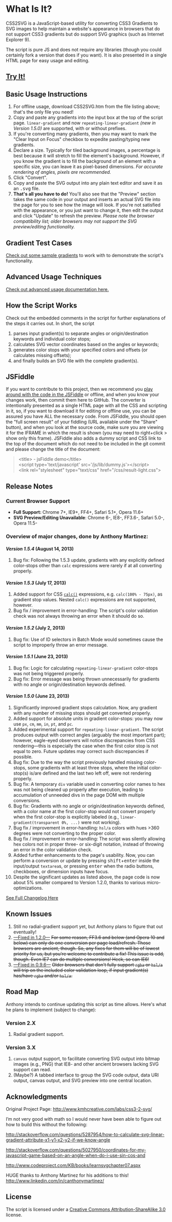 <h1>What Is It?</h1>
<p>CSS2SVG is a JavaScript-based utility for converting CSS3 Gradients to SVG images to help maintain a website's appearance in browsers that do not support CSS3 gradients but do support SVG graphics (such as Internet Explorer 9).</p>
<p>The script is pure JS and does not require any libraries (though you could certainly fork a version that does if you want). It is also presented in a single HTML page for easy usage and editing.</p>
<h2><a href="https://kmhcreative.github.io/css2svg/CSS2SVG.htm" target="_blank">Try It!</a></h2>
<h2>Basic Usage Instructions</h2>
<ol>
<li>For offline usage, download CSS2SVG.htm from the file listing above; that's the only file you need!</li>
<li>Copy and paste any gradients into the input box at the top of the script page. <code>linear-gradient</code> and now <code>repeating-linear-gradient</code> <em>(new in Version 1.5.0)</em> are supported, with or without prefixes.</li>
<li>If you're converting many gradients, then you may want to mark the "Clear Input on Focus" checkbox to expedite pasting/typing new gradients.</li>
<li>Declare a size. Typically for tiled background images, a percentage is best because it will stretch to fill the element's background. However, if you know the gradient is to fill the background of an element with a specific size, you can leave it as pixel-based dimensions. <em>For accurate rendering of angles, pixels are recommended.</em></li>
<li>Click "Convert".</li>
<li>Copy and paste the SVG output into any plain text editor and save it as an <kbd>.svg</kbd> file.</li>
<li><b>That's all you have to do!</b> You'll also see that the "Preview" section takes the same code in your output and inserts an actual SVG file into the page for you to see how the image will look. If you're not satisfied with the appearance, or you just want to change it, then edit the output and click "Update" to refresh the preview. <em>Please note the browser compatibility list; older browsers may not support the SVG preview/editing functionality.</em></li>
</ol>
<h2>Gradient Test Cases</h2>
<p><a href="https://github.com/camartinez1229/css2svg/blob/master/gradient-test-cases.md">Check out some sample gradients</a> to work with to demonstrate the script's functionality.</p>
<h2>Advanced Usage Techniques</h2>
<p><a href="https://github.com/camartinez1229/css2svg/blob/master/advanced-usage-techniques.md">Check out advanced usage documentation here.</a></p>
<h2>How the Script Works</h2>
<p>Check out the embedded comments in the script for further explanations of the steps it carries out. In short, the script</p>
<ol>
<li>parses input gradient(s) to separate angles or origin/destination keywords and individual color stops;</li>
<li>calculates SVG vector coordinates based on the angles or keywords;</li>
<li>generates color stops with your specified colors and offsets (or calculates missing offsets);</li>
<li>and finally builds an SVG file with the complete gradient(s).</li>
</ol>
<h2>JSFiddle</h2>
<p>If you want to contribute to this project, then we recommend you <a href="http://jsfiddle.net/camartinez1229/thSxh/" target="_blank">play around with the code in the JSFiddle</a> or offline, and when you know your changes work, then commit them here to GitHub. The converter is intentionally presented as a single HTML page with all the CSS and scripting in it, so, if you want to download it for editing or offline use, you can be assured you have ALL the necessary code. From JSFiddle, you should open the "full screen result" of your fiddling (URL available under the "Share" button), and when you look at the source code, make sure you are viewing it for the IFRAME in which the result is shown (you may need to right+click > show only this frame). JSFiddle also adds a dummy script and CSS link to the top of the document which 
do not need to be included in the git commit and please change the title of the document:</p>
<blockquote>
 <p>&lt;title&gt; - jsFiddle demo&lt;/title&gt;<br/> 
  &lt;script type='text/javascript' src='/js/lib/dummy.js'&gt;&lt;/script&gt;<br/> 
  &lt;link rel="stylesheet" type="text/css" href="/css/result-light.css"&gt;</p>
</blockquote>
<h2>Release Notes</h2>
<h3>Current Browser Support</h3>
<ul>
<li><b>Full Support: </b> Chrome 7+, IE9+, FF4+, Safari 5.1+, Opera 11.6+</li>
<li><b>SVG Preview/Editing Unavailable</b>: Chrome 6-, IE8-, FF3.6-, Safari 5.0-, Opera 11.5-</li>
</ul>
<h3>Overview of major changes, done by Anthony Martinez:</h3>
<h4><i>Version 1.5.4</i> (August 14, 2013)</h4>
<ol>
<li>Bug fix: Following the 1.5.3 update, gradients with any explicitly defined color-stops other than <code>calc</code> expressions were rarely if at all converting properly.</li>
</ol>
<h4><i>Version 1.5.3</i> (July 17, 2013)</h4>
<ol>
<li>Added support for CSS <code><a href="http://www.w3.org/TR/css3-values/#calc">calc()</a></code> expressions, e.g. <code>calc(100% - 75px)</code>, as gradient stop values. Nested <code>calc()</code> expressions are not supported, however.</li>
<li>Bug fix / improvement in error-handling: The script's color validation check was not always throwing an error when it should do so.</li>
</ol>
<h4><i>Version 1.5.2</i> (July 2, 2013)</h4>
<ol>
<li>Bug fix: Use of ID selectors in Batch Mode would sometimes cause the script to improperly throw an error message.</li>
</ol>
<h4><i>Version 1.5.1</i> (June 23, 2013)</h4>
<ol>
<li>Bug fix: Logic for calculating <code>repeating-linear-gradient</code> color-stops was not being triggered properly.</li>
<li>Bug fix: Error message was being thrown unnecessarily for gradients with no angle or origin/destination keywords defined.</li>
</ol>
<h4><i>Version 1.5.0</i> (June 23, 2013)</h4>
<ol>
<li>Significantly improved gradient stops calculation. Now, any gradient with any number of missing stops should get converted properly.</li>
<li>Added support for absolute units in gradient color-stops: you may now use <code>px</code>, <code>cm</code>, <code>mm</code>, <code>in</code>, <code>pt</code>, and <code>pc</code>.</li>
<li>Added experimental support for <code>repeating-linear-gradient</code>. The script produces output with correct angles (arguably the most important part); however, eagle-eyed observers will notice discrepancies from CSS rendering&#8212;this is especially the case when the first color stop is not equal to zero. Future updates may correct such discrepancies if possible.</li>
<li>Bug fix: Due to the way the script previously handled missing color-stops, some gradients with at least three stops, where the initial color-stop(s) is/are defined and the last two left off, were not rendering properly.</li>
<li>Bug fix: A temporary <code>div</code> variable used in converting color names to hex was not being cleaned up properly after execution, leading to accumulation of unneeded divs in the page DOM with multiple conversions.</li>
<li>Bug fix: Gradients with no angle or origin/destination keywords defined, with a color name at the first color-stop would not convert properly when the first color-stop is explicitly labeled (e.g., <code>linear-gradient(transparent 0%, ...)</code> were not working).</li>
<li>Bug fix / improvement in error-handling: <code>hsl/a</code> colors with hues >360 degrees were not converting to the proper color.</li>
<li>Bug fix / improvement in error-handling: The script was silently allowing hex colors not in proper three- or six-digit notation, instead of throwing an error in the color validation check.</li>
<li>Added further enhancements to the page's usability. Now, you can perform a conversion or update by pressing <kbd>shift</kbd>+<kbd>enter</kbd> inside the input/output <code>textarea</code>s, or pressing <kbd>enter</kbd> when the radio buttons, checkboxes, or dimension inputs have focus.</li>
<li>Despite the significant updates as listed above, the page code is now about 5% smaller compared to Version 1.2.0, thanks to various micro-optimizations.</li>
</ol>
<p><a href="https://github.com/camartinez1229/css2svg/blob/master/changelog.md">See Full Changelog Here</a></p>
<h2>Known Issues</h2>
<ol>
<li>Still no radial-gradient support yet, but Anthony plans to figure that out eventually!</li>
<li><ins>&#8212;Fixed in 1.2.0&#8212;</ins> <del>For some reason, FF3.6 and below (and Opera 10 and below) can only do one conversion per page load/refresh. Those browsers are ancient, though. So, any fixes for them will be of lowest priority for us, but you're welcome to contribute a fix! This issue is odd, though. Even IE7 can do multiple conversions! Heck, so can IE6!</del></li>
<li><ins>&#8212;Fixed in 0.9.6&#8212;</ins> <del>Older browsers that don't fully support <code>rgba</code> or <code>hsl/a</code> will trip on the included color validation loop, if input gradient(s) has/have <code>rgba</code> and/or <code>hsl/a</code>.</del></li>
</ol>
<h2>Road Map</h2>
<p>Anthony intends to continue updating this script as time allows. Here's what he plans to implement (subject to change):</p>
<h3>Version 2.X</h3>
<ol>
<li>Radial gradient support.</li>
</ol>
<h3>Version 3.X</h3>
<ol>
<li><code>canvas</code> output support, to facilitate converting SVG output into bitmap images (e.g., PNG) that IE8- and other ancient browsers lacking SVG support can read.</li>
<li>(Maybe?) A tabbed interface to group the SVG code output, data URI output, canvas output, and SVG preview into one central location.</li>
</ol>
<h2>Acknowledgments</h2>
<p>Original Project Page: <a href="http://www.kmhcreative.com/labs/css3-2-svg/" target="_blank">http://www.kmhcreative.com/labs/css3-2-svg/</a></p>
<p>I&#8217;m not very good with math so I would never have been able to figure out how to build this without the following:</p>
<p><a href="http://stackoverflow.com/questions/5287954/how-to-calculate-svg-linear-gradient-attribute-x1-y1-x2-y2-if-we-know-angle">http://stackoverflow.com/questions/5287954/how-to-calculate-svg-linear-gradient-attribute-x1-y1-x2-y2-if-we-know-angle</a></p>
<p><a href="http://stackoverflow.com/questions/5027950/coordinates-for-my-javascript-game-based-on-an-angle-when-do-i-use-sin-cos-and">http://stackoverflow.com/questions/5027950/coordinates-for-my-javascript-game-based-on-an-angle-when-do-i-use-sin-cos-and</a></p>
<p><a href="http://www.codeproject.com/KB/books/learnsvgchapter07.aspx">http://www.codeproject.com/KB/books/learnsvgchapter07.aspx</a></p>
<p>HUGE thanks to Anthony Martinez for his additions to this! <a href="http://www.linkedin.com/in/canthonymartinez/" target="_blank">http://www.linkedin.com/in/canthonymartinez/</a></p>
<h2><strong>License</strong></h2>
<p>The script is licensed under a <a href="http://creativecommons.org/licenses/by-sa/3.0/" target="_blank">Creative Commons Attribution-ShareAlike 3.0</a> license.</p>
